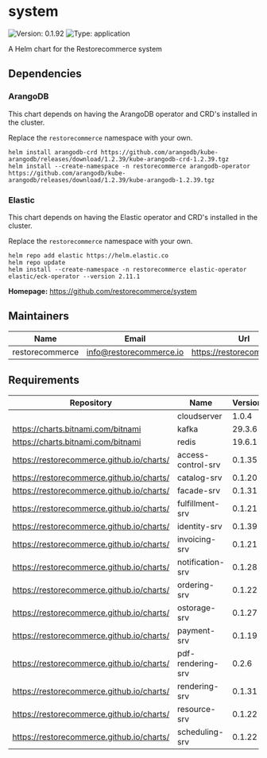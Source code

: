 # system

![Version: 0.1.92](https://img.shields.io/badge/Version-0.1.92-informational?style=flat-square) ![Type: application](https://img.shields.io/badge/Type-application-informational?style=flat-square)

A Helm chart for the Restorecommerce system

## Dependencies

### ArangoDB

This chart depends on having the ArangoDB operator and CRD's installed in the cluster.

Replace the `restorecommerce` namespace with your own.

```shell
helm install arangodb-crd https://github.com/arangodb/kube-arangodb/releases/download/1.2.39/kube-arangodb-crd-1.2.39.tgz
helm install --create-namespace -n restorecommerce arangodb-operator https://github.com/arangodb/kube-arangodb/releases/download/1.2.39/kube-arangodb-1.2.39.tgz
```

### Elastic

This chart depends on having the Elastic operator and CRD's installed in the cluster.

Replace the `restorecommerce` namespace with your own.

```shell
helm repo add elastic https://helm.elastic.co
helm repo update
helm install --create-namespace -n restorecommerce elastic-operator elastic/eck-operator --version 2.11.1
```

**Homepage:** <https://github.com/restorecommerce/system>

## Maintainers

| Name | Email | Url |
| ---- | ------ | --- |
| restorecommerce | <info@restorecommerce.io> | <https://restorecommerce.io/> |

## Requirements

| Repository | Name | Version |
|------------|------|---------|
|  | cloudserver | 1.0.4 |
| https://charts.bitnami.com/bitnami | kafka | 29.3.6 |
| https://charts.bitnami.com/bitnami | redis | 19.6.1 |
| https://restorecommerce.github.io/charts/ | access-control-srv | 0.1.35 |
| https://restorecommerce.github.io/charts/ | catalog-srv | 0.1.20 |
| https://restorecommerce.github.io/charts/ | facade-srv | 0.1.31 |
| https://restorecommerce.github.io/charts/ | fulfillment-srv | 0.1.21 |
| https://restorecommerce.github.io/charts/ | identity-srv | 0.1.39 |
| https://restorecommerce.github.io/charts/ | invoicing-srv | 0.1.21 |
| https://restorecommerce.github.io/charts/ | notification-srv | 0.1.28 |
| https://restorecommerce.github.io/charts/ | ordering-srv | 0.1.22 |
| https://restorecommerce.github.io/charts/ | ostorage-srv | 0.1.27 |
| https://restorecommerce.github.io/charts/ | payment-srv | 0.1.19 |
| https://restorecommerce.github.io/charts/ | pdf-rendering-srv | 0.2.6 |
| https://restorecommerce.github.io/charts/ | rendering-srv | 0.1.31 |
| https://restorecommerce.github.io/charts/ | resource-srv | 0.1.22 |
| https://restorecommerce.github.io/charts/ | scheduling-srv | 0.1.22 |

